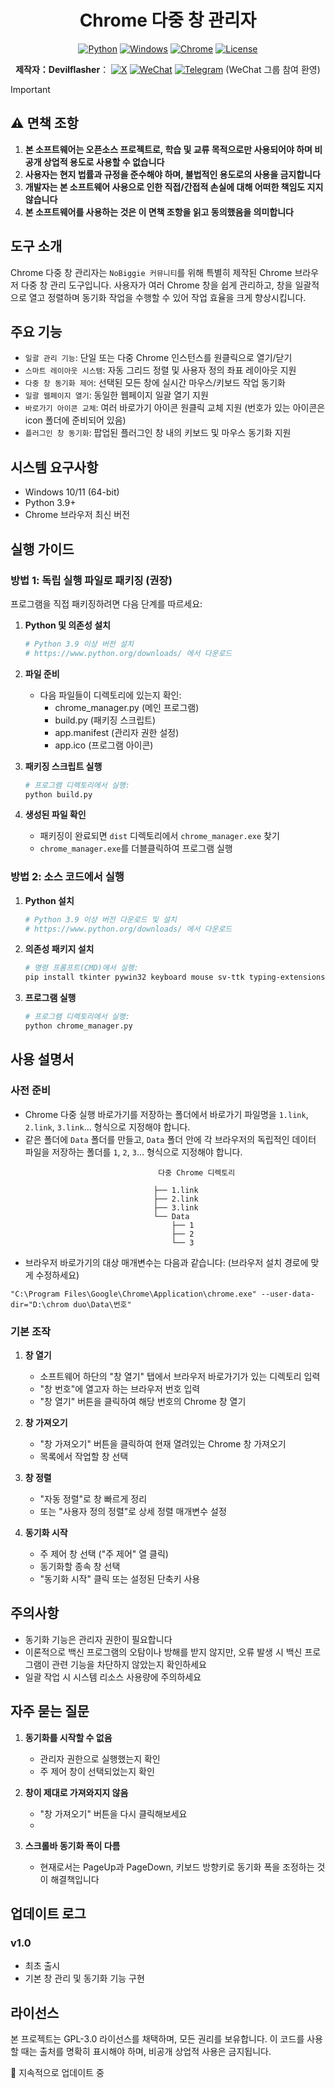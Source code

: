 <div align="center">

# Chrome 다중 창 관리자

[![Python](https://img.shields.io/badge/Python-3.9%2B-3776AB.svg?style=flat&logo=python&logoColor=white)](https://www.python.org)
[![Windows](https://img.shields.io/badge/Windows-10%2B-0078D6.svg?style=flat&logo=windows&logoColor=white)](https://www.microsoft.com/windows)
[![Chrome](https://img.shields.io/badge/Chrome-Latest-4285F4.svg?style=flat&logo=google-chrome&logoColor=white)](https://www.google.com/chrome/)
[![License](https://img.shields.io/badge/License-GPL%20v3-blue.svg)](LICENSE)



  <strong>제작자：Devilflasher</strong>：<span title="No Biggie Community Founder"></span>
  [![X](https://img.shields.io/badge/X-1DA1F2.svg?style=flat&logo=x&logoColor=white)](https://x.com/DevilflasherX)
[![WeChat](https://img.shields.io/badge/WeChat-7BB32A.svg?style=flat&logo=wechat&logoColor=white)](https://x.com/DevilflasherX/status/1781563666485448736 "Devilflasherx")
 [![Telegram](https://img.shields.io/badge/Telegram-0A74DA.svg?style=flat&logo=telegram&logoColor=white)](https://t.me/devilflasher0) (WeChat 그룹 참여 환영)
 

</div>

> [!IMPORTANT]
> ## ⚠️ 면책 조항
> 
> 1. **본 소프트웨어는 오픈소스 프로젝트로, 학습 및 교류 목적으로만 사용되어야 하며 비공개 상업적 용도로 사용할 수 없습니다**
> 2. **사용자는 현지 법률과 규정을 준수해야 하며, 불법적인 용도로의 사용을 금지합니다**
> 3. **개발자는 본 소프트웨어 사용으로 인한 직접/간접적 손실에 대해 어떠한 책임도 지지 않습니다**
> 4. **본 소프트웨어를 사용하는 것은 이 면책 조항을 읽고 동의했음을 의미합니다**

## 도구 소개
Chrome 다중 창 관리자는 `NoBiggie 커뮤니티`를 위해 특별히 제작된 Chrome 브라우저 다중 창 관리 도구입니다. 사용자가 여러 Chrome 창을 쉽게 관리하고, 창을 일괄적으로 열고 정렬하며 동기화 작업을 수행할 수 있어 작업 효율을 크게 향상시킵니다.

## 주요 기능

- `일괄 관리 기능`: 단일 또는 다중 Chrome 인스턴스를 원클릭으로 열기/닫기
- `스마트 레이아웃 시스템`: 자동 그리드 정렬 및 사용자 정의 좌표 레이아웃 지원
- `다중 창 동기화 제어`: 선택된 모든 창에 실시간 마우스/키보드 작업 동기화
- `일괄 웹페이지 열기`: 동일한 웹페이지 일괄 열기 지원
- `바로가기 아이콘 교체`: 여러 바로가기 아이콘 원클릭 교체 지원 (번호가 있는 아이콘은 icon 폴더에 준비되어 있음)
- `플러그인 창 동기화`: 팝업된 플러그인 창 내의 키보드 및 마우스 동기화 지원

## 시스템 요구사항

- Windows 10/11 (64-bit)
- Python 3.9+
- Chrome 브라우저 최신 버전

## 실행 가이드
### 방법 1: 독립 실행 파일로 패키징 (권장)

프로그램을 직접 패키징하려면 다음 단계를 따르세요:

1. **Python 및 의존성 설치**
   ```bash
   # Python 3.9 이상 버전 설치
   # https://www.python.org/downloads/ 에서 다운로드
   ```

2. **파일 준비**
   - 다음 파일들이 디렉토리에 있는지 확인:
     - chrome_manager.py (메인 프로그램)
     - build.py (패키징 스크립트)
     - app.manifest (관리자 권한 설정)
     - app.ico (프로그램 아이콘)

3. **패키징 스크립트 실행**
   ```bash
   # 프로그램 디렉토리에서 실행:
   python build.py
   ```

4. **생성된 파일 확인**
   - 패키징이 완료되면 `dist` 디렉토리에서 `chrome_manager.exe` 찾기
   - `chrome_manager.exe`를 더블클릭하여 프로그램 실행

### 방법 2: 소스 코드에서 실행

1. **Python 설치**
   ```bash
   # Python 3.9 이상 버전 다운로드 및 설치
   # https://www.python.org/downloads/ 에서 다운로드
   ```

2. **의존성 패키지 설치**
   ```bash
   # 명령 프롬프트(CMD)에서 실행:
   pip install tkinter pywin32 keyboard mouse sv-ttk typing-extensions
   ```

3. **프로그램 실행**
   ```bash
   # 프로그램 디렉토리에서 실행:
   python chrome_manager.py
   ```

## 사용 설명서

### 사전 준비


- Chrome 다중 실행 바로가기를 저장하는 폴더에서 바로가기 파일명을 `1.link`, `2.link`, `3.link`... 형식으로 지정해야 합니다.
- 같은 폴더에 `Data` 폴더를 만들고, `Data` 폴더 안에 각 브라우저의 독립적인 데이터 파일을 저장하는 폴더를 `1`, `2`, `3`... 형식으로 지정해야 합니다.

```디렉토리 구조 예시:
                                 다중 Chrome 디렉토리

                                ├── 1.link
                                ├── 2.link
                                ├── 3.link
                                └── Data
                                    ├── 1
                                    ├── 2
                                    └── 3
```
- 브라우저 바로가기의 대상 매개변수는 다음과 같습니다: (브라우저 설치 경로에 맞게 수정하세요)
```
"C:\Program Files\Google\Chrome\Application\chrome.exe" --user-data-dir="D:\chrom duo\Data\번호"
```

### 기본 조작

1. **창 열기**
   - 소프트웨어 하단의 "창 열기" 탭에서 브라우저 바로가기가 있는 디렉토리 입력
   - "창 번호"에 열고자 하는 브라우저 번호 입력
   - "창 열기" 버튼을 클릭하여 해당 번호의 Chrome 창 열기

2. **창 가져오기**
   - "창 가져오기" 버튼을 클릭하여 현재 열려있는 Chrome 창 가져오기
   - 목록에서 작업할 창 선택

3. **창 정렬**
   - "자동 정렬"로 창 빠르게 정리
   - 또는 "사용자 정의 정렬"로 상세 정렬 매개변수 설정

4. **동기화 시작**
   - 주 제어 창 선택 ("주 제어" 열 클릭)
   - 동기화할 종속 창 선택
   - "동기화 시작" 클릭 또는 설정된 단축키 사용



## 주의사항

- 동기화 기능은 관리자 권한이 필요합니다
- 이론적으로 백신 프로그램의 오탐이나 방해를 받지 않지만, 오류 발생 시 백신 프로그램이 관련 기능을 차단하지 않았는지 확인하세요
- 일괄 작업 시 시스템 리소스 사용량에 주의하세요

## 자주 묻는 질문

1. **동기화를 시작할 수 없음**
   - 관리자 권한으로 실행했는지 확인
   - 주 제어 창이 선택되었는지 확인

2. **창이 제대로 가져와지지 않음**
   - "창 가져오기" 버튼을 다시 클릭해보세요
   - 
3. **스크롤바 동기화 폭이 다름**
   - 현재로서는 PageUp과 PageDown, 키보드 방향키로 동기화 폭을 조정하는 것이 해결책입니다
   
  

## 업데이트 로그

### v1.0
- 최초 출시
- 기본 창 관리 및 동기화 기능 구현


## 라이선스

본 프로젝트는 GPL-3.0 라이선스를 채택하며, 모든 권리를 보유합니다. 이 코드를 사용할 때는 출처를 명확히 표시해야 하며, 비공개 상업적 사용은 금지됩니다.

🔄 지속적으로 업데이트 중

